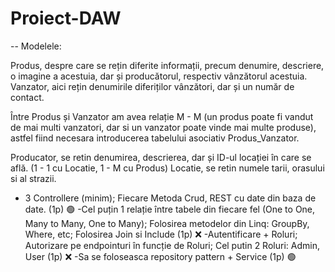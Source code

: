 # Proiect-DAW

-- Modelele:

  Produs, despre care se rețin diferite informații, precum denumire, descriere, o imagine a acestuia, dar și producătorul, respectiv vânzătorul acestuia.
  Vanzator, aici rețin denumirile diferiților vânzători, dar și un număr de contact.
  
  Între Produs și Vanzator am avea relație M - M (un produs poate fi vandut de mai multi vanzatori, dar si un vanzator poate vinde mai multe produse), astfel fiind necesara introducerea tabelului asociativ Produs_Vanzator.
  
  Producator, se retin denumirea, descrierea, dar și ID-ul locației în care se află. (1 - 1 cu Locatie, 1 - M cu Produs)
  Locatie, se retin numele tarii, orasului si al strazii.
  
  
 - 3 Controllere (minim); Fiecare Metoda Crud, REST cu date din baza de date. (1p) 🟢
 -Cel puțin 1 relație între tabele din fiecare fel (One to One, Many to Many, One to Many); Folosirea metodelor din Linq: GroupBy, Where, etc; Folosirea Join si Include (1p) ❌
 -Autentificare + Roluri; Autorizare pe endpointuri în funcție de Roluri; Cel putin 2 Roluri: Admin, User (1p) ❌
 -Sa se foloseasca repository pattern + Service (1p) 🟢
